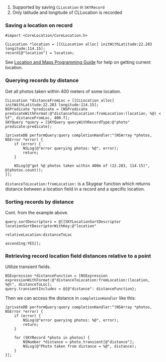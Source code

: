 1. Supported by saving `CLLocation` in `SKYRecord`
2. Only latitude and longitude of CLLocation is recorded

### Saving a location on record

```obj-c
#import <CoreLocation/CoreLocation.h>

CLLocation *location = [[CLLocation alloc] initWithLatitude:22.283 longitude:114.15];
record[@"location"] = location;
```

See
[Location and Maps Programming Guide](https://developer.apple.com/library/ios/documentation/UserExperience/Conceptual/LocationAwarenessPG/CoreLocation/CoreLocation.html)
for help on getting current location.

### Querying records by distance

Get all photos taken within 400 meters of some location.

```obj-c
CLLocation *distanceFromLoc = [[CLLocation alloc] initWithLatitude:22.283 longitude:114.15];
NSPredicate *predicate = [NSPredicate predicateWithFormat:@"distanceToLocation:fromLocation:(location, %@) < %f", distanceFromLoc, 400.f];
SKYQuery *query = [SKYQuery queryWithRecordType:@"photo" predicate:predicate];

[privateDB performQuery:query completionHandler:^(NSArray *photos, NSError *error) {
    if (error) {
        NSLog(@"error querying photos: %@", error);
        return;
    }

    NSLog(@"got %@ photos taken within 400m of (22.283, 114.15)", @(photos.count));
}];
```

`distanceToLocation:fromLocation:` is a Skygear function which returns distance
between a location field in a record and a specific location.

### Sorting records by distance

Cont. from the example above.

```obj-c
query.sortDescriptors = @[[SKYLocationSortDescriptor locationSortDescriptorWithKey:@"location"
                                                                 relativeLocation:distanceToLoc
                                                                        ascending:YES]];
```

### Retrieving record location field distances relative to a point

Utilize transient fields.

```obj-c
NSExpression *distanceFunction = [NSExpression expressionWithFormat:@"distanceToLocation:fromLocation:(location, %@)", distanceToLoc];
query.transientIncludes = @{@"distance": distanceFunction};
```

Then we can access the distance in `completionHandler` like this:

```obj-c
[privateDB performQuery:query completionHandler:^(NSArray *photos, NSError *error) {
    if (error) {
        NSLog(@"error querying photos: %@", error);
        return;
    }

    for (SKYRecord *photo in photos) {
        NSNumber *distance = photo.transient[@"distance"];
        NSLog(@"Photo taken from distance = %@", distance);
    }
}];
```
